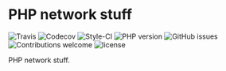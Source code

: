 PHP network stuff
=================

[travis]: https://img.shields.io/travis/hschulz/php-network-stuff.svg?style=flat-square
[codecov]: https://img.shields.io/codecov/c/github/hschulz/php-network-stuff.svg?style=flat-square
[php-version]: https://img.shields.io/packagist/php-v/hschulz/php-network-stuff.svg?style=flat-square
[github-issues]: https://img.shields.io/github/issues/hschulz/php-network-stuff.svg?style=flat-square
[contrib-welcome]: https://img.shields.io/badge/contributions-welcome-blue.svg?style=flat-square
[license]: https://img.shields.io/github/license/hschulz/php-network-stuff.svg?style=flat-square
[styleci-badge]: https://styleci.io/repos/130553513/shield

![Travis][travis] ![Codecov][codecov] ![Style-CI][styleci-badge] ![PHP version][php-version] ![GitHub issues][github-issues] ![Contributions welcome][contrib-welcome] ![license][license]

PHP network stuff.
